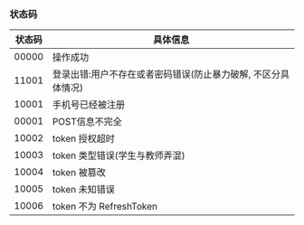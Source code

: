### 状态码

| 状态码 | 具体信息 |
| ---- | ---- |
| 00000 | 操作成功　|
| 11001 | 登录出错:用户不存在或者密码错误(防止暴力破解, 不区分具体情况) |
| 10001 | 手机号已经被注册 |
| 00001 | POST信息不完全 |
| 10002 | token 授权超时 |
| 10003 | token 类型错误(学生与教师弄混) |
| 10004 | token 被篡改 |
| 10005 | token 未知错误 |
| 10006 | token 不为 RefreshToken |
